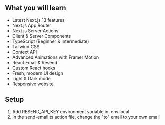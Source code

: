 

## What you will learn

- Latest Next.js 13 features
- Next.js App Router
- Next.js Server Actions
- Client & Server Components
- TypeScript (Beginner & Intermediate)
- Tailwind CSS
- Context API
- Advanced Animations with Framer Motion
- React.Email & Resend
- Custom React hooks
- Fresh, modern UI design
- Light & Dark mode
- Responsive website




## Setup

1. Add RESEND_API_KEY environment variable in .env.local
2. In the send-email.ts action file, change the "to" email to your own email
